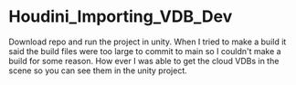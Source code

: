 # Houdini_Importing_VDB_Dev
Download repo and run the project in unity. When I tried to make a build it said the build files were too large to commit to main so I couldn't make a build for some reason. How ever I was able to get the cloud VDBs in the scene so you can see them in the unity project. 

